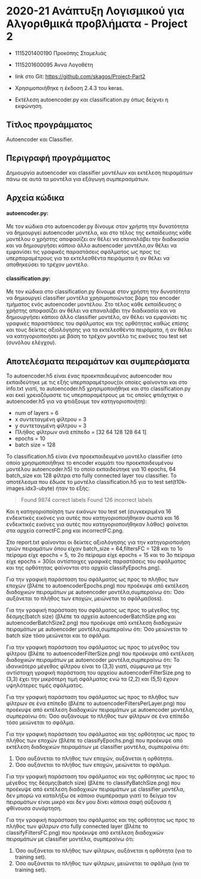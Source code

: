 # 2020-21 Ανάπτυξη Λογισμικού για Αλγοριθμικά προβλήματα - Project 2

* 1115201400190  Προκόπης Σταμελιάς
* 1115201600095  Άννα Λογοθέτη

* link στο Git: https://github.com/skagos/Project-Part2

* Χρησιμοποιήθηκε η έκδοση 2.4.3 του keras.

* Εκτέλεση autoencoder.py και classification.py όπως δείχνει η εκφώνηση.

## Τίτλος προγράμματος

Autoencoder και Classifier.

## Περιγραφή προγράμματος

Δημιουργία autoencoder και classifier μοντέλων και εκτέλεση πειραμάτων πάνω σε αυτά τα μοντέλα για εξάγωγη συμπερασμάτων.

## Αρχεία κώδικα

#### autoencoder.py:
Με τον κώδικα στο autoencoder.py δίνουμε στον χρήστη την δυνατότητα να δημιουργεί autoencoder μοντέλα, και στο τέλος της εκπαίδευσης κάθε μοντέλου ο χρήστης αποφασίζει αν θέλει να επαναλάβει την διαδικασία και να δημιουργήσει κάποιο άλλο autoencoder μοντέλο,αν θέλει να εμφανίσει τις γραφικές παραστάσεις σφάλματος ως προς τις υπερπαραμέτρους για τα εκτελεσθέντα πειράματα ή αν θέλει να αποθηκεύσει το τρέχον μοντέλο.

#### classification.py:
Με τον κώδικα στο classification.py δίνουμε στον χρήστη την δυνατότητα να δημιουργεί classifier μοντέλα χρησιμοποιώντας βάρη του encoder τμήματος ενός autoencoder μοντέλου. Στο τέλος κάθε εκπαίδευσης ο χρήστης αποφασίζει αν θέλει να επαναλάβει την διαδικασία και να δημιουργήσει κάποιο άλλο classifier μοντέλο, αν θέλει να εμφανίσει τις γραφικές παραστάσεις του σφάλματος και της ορθότητας καθώς επίσης και τους δείκτες αξιολόγησης για τα εκτελεσθέντα πειράματα, ή αν θέλει να κατηγοριοποιήσει με βάση το τρέχον μοντέλο τις εικόνες του test set (συνόλου ελέγχου).


## Αποτελέσματα πειραμάτων και συμπεράσματα

Το autoencoder.h5 είναι ένας προεκπαιδευμένος autoencoder που εκπαιδεύτηκε με τις εξής υπερπαραμέτρους(οι οποίες φαίνονται και στο info.txt γιατί, το autoencoder.h5 χρησιμοποιήθηκε και στο classification.py και εκεί χρειαζόμαστε τις υπερπαραμέτρους με τις οποίες φτιάχτηκε ο autoencoder.h5 για να φτιάξουμε τον κατηγοριοποιήτη):
* num of layers = 6
* x συντεταγμένη φίλτρου = 3
* y συντεταγμένη φίλτρου = 3
* Πλήθος φίλτρων ανά επίπεδο = [32 64 128 128 64 1]
* epochs = 10
* batch size = 128

Το classification.h5 είναι ένα προεκπαιδευμένο μοντέλο classifier (στο οποίο χρησιμοποιήθηκε το encoder κομμάτι του προεκπαιδευμένου μοντέλου autoencoder.h5) το οποίο εκπαιδεύτηκε για 10 epochs, 64 batch_size και 128 φίλτρα στο fully connected layer του classifier. Το αποτέλεσμα που έδωσε το μοντέλο classification.h5 για το test set(t10k-images.idx3-ubyte) ήταν το εξής:

> Found 9874 correct labels
> Found 126 incorrect labels

Και η κατηγοριοποίηση των εικόνων του test set (συγκεκριμένα 16 ενδεικτικές εικόνες για αυτές που κατηγοριοποιήθηκαν σωστά και 16 ενδεικτικές εικόνες για αυτές που κατηγοριοποιήθηκαν λάθος) φαίνεται στα αρχεία correctFC.png και incorrectFC.png.

Στο report.txt φαίνονται οι δείκτες αξιολόγησης για την κατηγοριοποιήση τριών πειραμάτων όπου είχαν batch_size = 64,filtersFC = 128 και το 1ο πείραμα είχε epochs = 5, το 2ο πείραμα είχε epochs = 15 και το 3ο πείραμα είχε epochs = 30(οι αντίστοιχες γραφικές παραστάσεις του σφάλματος και της ορθότητας φαίνονται στο αρχείο classifyEpochs.png).

Για την γραφική παράσταση του σφάλματος ως προς το πλήθος των εποχών (βλέπε το autoencoderEpochs.png) που προέκυψε από εκτέλεση διαδοχικών πειραμάτων με autoencoder μοντέλα,συμπεραίνω ότι:
Όσο αυξάνεται το πλήθος των εποχών, μειώνεται το σφάλμα(loss).

Για την γραφική παράσταση του σφάλματος ως προς το μέγεθος της δέσμης(batch size) (βλέπε τα αρχεία autoencoderBatchSize.png και autoencoderBatchSize2.png) που προέκυψε από εκτέλεση διαδοχικών πειραμάτων με autoencoder μοντέλα,συμπεραίνω ότι:
Όσο μειώνεται το batch size τόσο μειώνεται και το σφάλμα.

Για την γραφική παράσταση του σφάλματος ως προς το μέγεθος του φίλτρου (βλέπε το autoencoderFilterSize.png) που προέκυψε από εκτέλεση διαδοχικών πειραμάτων με autoencoder μοντέλα,συμπεραίνω ότι:
Το ιδανικότερο μέγεθος φίλτρου είναι το (3,3) γιατί, σύμφωνα με την αντίστοιχη γραφική παράσταση του αρχείου autoencoderFilterSize.png το (3,3) έχει την μικρότερη τιμή σφάλματος ενώ τα (2,2) και (5,5) έχουν υψηλότερες τιμές σφάλματος.

Για την γραφική παράσταση του σφάλματος ως προς το πλήθος των φίλτρων σε ένα επίπεδο (βλέπε το autoencoderFiltersPerLayer.png) που προέκυψε από εκτέλεση διαδοχικών πειραμάτων με autoencoder μοντέλα, συμπεραίνω ότι:
Όσο αυξάνουμε το πλήθος των φίλτρων σε ένα επίπεδο τόσο μειώνεται το σφάλμα.

Για την γραφική παράσταση του σφάλματος και της ορθότητας ως προς το πλήθος των εποχών (βλέπε το classifyEpochs.png) που προέκυψε από εκτέλεση διαδοχικών πειραμάτων με classifier μοντέλα, συμπεραίνω ότι:
1. Όσο αυξάνεται το πλήθος των εποχών, αυξάνεται η ορθότητα.
2. Όσο αυξάνεται το πλήθος των εποχών, μειώνεται το σφάλμα.

Για την γραφική παράσταση του σφάλματος και της ορθότητας ως προς το μέγεθος της δέσμης(batch size) (βλέπε το classifyBatchSize.png) που προέκυψε από εκτέλεση διαδοχικών πειραμάτων με classifier μοντέλα, δεν μπορώ να καταλήξω σε κάποιο συμπέρασμα γιατί το δείγμα τον πειραμάτων είναι μικρό και δεν μου δίνει κάποια σαφή αύξουσα ή φθίνουσα συνάρτηση.

Για την γραφική παράσταση του σφάλματος και της ορθότητας ως προς το πλήθος των φίλτρων στο fully connected layer (βλέπε το classifyFiltersFC.png) που προέκυψε από εκτέλεση διαδοχικών πειραμάτων με classifier μοντέλα, συμπεραίνω ότι:
1. Όσο αυξάνεται το πλήθος των φίλτρων, αυξάνεται η ορθότητα (για το training set).
2. Όσο αυξάνεται το πλήθος των φίλτρων, μειώνεται το σφάλμα (για το training set).
